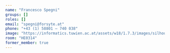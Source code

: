 ```yaml
---
name: "Francesco Spegni"
groups: []
roles: []
email: "spegni@forsyte.at"
phone: "+43 (1) 58801 – 740 038"
image: "https://informatics.tuwien.ac.at/assets/w18/1.7.3/images/silhouette.svg"
room: "HE0314"
former_member: true
---
```


<!--
Your custom content goes here.
-->
